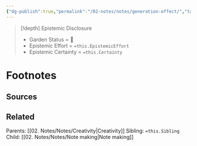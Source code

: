```yaml
---
{"dg-publish":true,"permalink":"/02-notes/notes/generation-effect/","tags":["Note"],"created":"2024-07-03T12:55:02.275-03:00","updated":"2024-07-03T14:46:25.414-03:00"}
---
```


>[!depth] Epistemic Disclosure
>- Garden Status =  🫘
>- Epistemic Effort =  `=this.EpistemicEffort`
>- Epistemic Certainty =  `=this.Certainty`





# Footnotes
## Sources

## Related
Parents: [[02. Notes/Notes/Creativity\|Creativity]]
Sibling: `=this.Sibling`
Child: [[02. Notes/Notes/Note making\|Note making]]